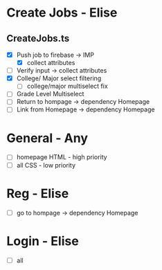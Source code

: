 # Create Jobs - Elise
## CreateJobs.ts
- [X] Push job to firebase -> IMP
    - [X] collect attributes
- [ ] Verify input -> collect attributes
- [x] College/ Major select filtering
    - [ ] college/major multiselect fix
- [ ] Grade Level Multiselect
- [ ] Return to hompage -> dependency Homepage
- [ ] Link from Homepage -> dependency Homepage
# General - Any
- [ ] homepage HTML - high priority
- [ ] all CSS - low priority
# Reg - Elise 
- [ ] go to hompage -> dependency Homepage
# Login - Elise
- [ ] all
